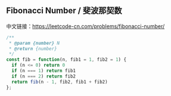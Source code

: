 ## Fibonacci Number / 斐波那契数
中文链接：https://leetcode-cn.com/problems/fibonacci-number/

```js
/**
 * @param {number} N
 * @return {number}
 */
const fib = function(n, fib1 = 1, fib2 = 1) {
  if (n <= 0) return 0
  if (n === 1) return fib1
  if (n === 2) return fib2
  return fib(n - 1, fib2, fib1 + fib2)
};
```